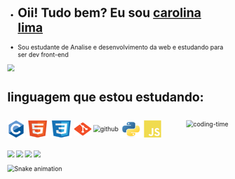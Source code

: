 - <h1 align="left">
    Oii! Tudo bem? Eu sou
    <a href="https://https://www.instagram.com/eucarol_rodriguez/">carolina lima</a><div/>

<p align="left">
    
 - Sou estudante de Analise e desenvolvimento da web e estudando para ser dev front-end

 
  <div/>
   
   <img height="150" src="https://github-readme-stats.vercel.app/api/top-langs/?username=duribeiro&theme=midnight-purple&hide_border=false&&layout=compact"/>
  
  </a>  
 <h1>linguagem que estou estudando:</h1>  
</h1>   
<div style="display: inline_block"><br/> 
  <div></div>  
   <img align="center" height="40" width="40" alt="c-icon" src="https://raw.githubusercontent.com/devicons/devicon/master/icons/c/c-original.svg"> 
     <img align="right" height="150" alt="coding-time" src="https://media.discordapp.net/attachments/1143989086437265538/1143994229652209714/20230823_161134.gif"> 
   <img align="center" alt="Rafa-HTML" height="40" width="50" src="https://raw.githubusercontent.com/devicons/devicon/master/icons/html5/html5-original.svg">
  <img align="center" alt="Rafa-CSS" height="40" width="50" src="https://raw.githubusercontent.com/devicons/devicon/master/icons/css3/css3-original.svg">
 <img align="center" alt="git" height="30" width="40" src="https://raw.githubusercontent.com/devicons/devicon/master/icons/git/git-original.svg">
 <img align="center" alt="github" height="35" width="35" src="https://th.bing.com/th/id/OIP.Vn8Aa5ypdPND2xyceZIAdAHaHS?cb=iwc1&rs=1&pid=ImgDetMain">
 <img align="center" alt="Rafa-Python" height="40" width="50"src="https://raw.githubusercontent.com/devicons/devicon/master/icons/python/python-original.svg">
  <img align="center" alt="Js" height="40" width="40" src="https://raw.githubusercontent.com/devicons/devicon/master/icons/javascript/javascript-plain.svg">
<div align="left">

 ##   
 
<div/>
<a href="https://instagram.com/eucarol_rodriguez" target="_blank"><img src="https://img.shields.io/badge/-Instagram-%23E4405F?style=for-the-badge&logo=instagram&logoColor=white" target="_blank"></a>
  <a href = "mailto:carolinalima364@gmail.com"><img src="https://img.shields.io/badge/-Gmail-%23333?style=for-the-badge&logo=gmail&logoColor red" target="_blank"></a>
  <a href="https://www.linkedin.com/in/carolinalima653/" target="_blank"><img src="https://img.shields.io/badge/-LinkedIn-%230077B5?style=for-the-badge&logo=linkedin&logoColor=white" target="_blank"></a>
  <a href="https://open.spotify.com/playlist/3TNMcoGu5xhkUNgd5EXPqv?si=hwLhcHGPT8qoLAdftQ8ELA" target="_blank"><img src="https://img.shields.io/badge/Spotify-1ED760?&style=for-the-badge&logo=spotify&logoColor=white"target="blank"></a>


      
  ![Snake animation](https://github.com/danielbped/danielbped/blob/output/github-contribution-grid-snake.svg)
  


